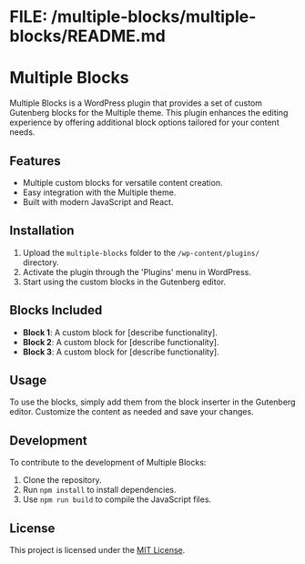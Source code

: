 # FILE: /multiple-blocks/multiple-blocks/README.md

# Multiple Blocks

Multiple Blocks is a WordPress plugin that provides a set of custom Gutenberg blocks for the Multiple theme. This plugin enhances the editing experience by offering additional block options tailored for your content needs.

## Features

- Multiple custom blocks for versatile content creation.
- Easy integration with the Multiple theme.
- Built with modern JavaScript and React.

## Installation

1. Upload the `multiple-blocks` folder to the `/wp-content/plugins/` directory.
2. Activate the plugin through the 'Plugins' menu in WordPress.
3. Start using the custom blocks in the Gutenberg editor.

## Blocks Included

- **Block 1**: A custom block for [describe functionality].
- **Block 2**: A custom block for [describe functionality].
- **Block 3**: A custom block for [describe functionality].

## Usage

To use the blocks, simply add them from the block inserter in the Gutenberg editor. Customize the content as needed and save your changes.

## Development

To contribute to the development of Multiple Blocks:

1. Clone the repository.
2. Run `npm install` to install dependencies.
3. Use `npm run build` to compile the JavaScript files.

## License

This project is licensed under the [MIT License](LICENSE).
